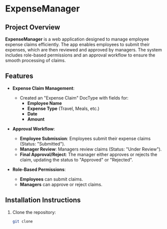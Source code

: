 # ExpenseManager

## Project Overview
**ExpenseManager** is a web application designed to manage employee expense claims efficiently. The app enables employees to submit their expenses, which are then reviewed and approved by managers. The system includes role-based permissions and an approval workflow to ensure the smooth processing of claims.

## Features
- **Expense Claim Management**:
  - Created an "Expense Claim" DocType with fields for:
    - **Employee Name**
    - **Expense Type** (Travel, Meals, etc.)
    - **Date**
    - **Amount**
  
- **Approval Workflow**:
  - **Employee Submission**: Employees submit their expense claims (Status: "Submitted").
  - **Manager Review**: Managers review claims (Status: "Under Review").
  - **Final Approval/Reject**: The manager either approves or rejects the claim, updating the status to "Approved" or "Rejected".

- **Role-Based Permissions**:
  - **Employees** can submit claims.
  - **Managers** can approve or reject claims.

## Installation Instructions
1. Clone the repository:
   ```bash
   git clone 

